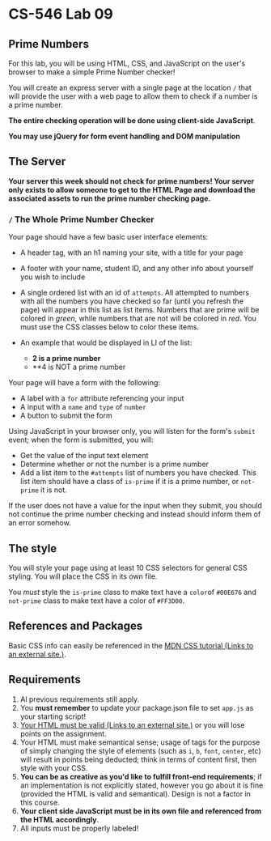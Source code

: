 # CS-546 Lab 09

## Prime Numbers

For this lab, you will be using HTML, CSS, and JavaScript on the user's browser to make a simple Prime Number checker!

You will create an express server with a single page at the location `/` that will provide the user with a web page to allow them to check if a number is a prime number.

**The entire checking operation will be done using client-side JavaScript**.

**You may use jQuery for form event handling and DOM manipulation**

## The Server

**Your server this week should not check for prime numbers! Your server only exists to allow someone to get to the HTML Page and download the associated assets to run the prime number checking page.**

### `/` The Whole Prime Number Checker

Your page should have a few basic user interface elements:

* A header tag, with an h1 naming your site, with a title for your page
* A footer with your name, student ID, and any other info about yourself you wish to include
* A single ordered list with an id of `attempts`. All attempted to numbers with all the numbers you have checked so far (until you refresh the page) will appear in this list as list items. Numbers that are prime will be colored in _green_, while numbers that are not will be colored in _red_. You must use the CSS classes below to color these items.
* An example that would be displayed in LI of the list: 

  - **2 is a prime number**
  - **4 is NOT a prime number

Your page will have a form with the following:

* A label with a `for` attribute referencing your input
* A input with a `name` and `type` of `number`
* A button to submit the form

Using JavaScript in your browser only, you will listen for the form's `submit` event; when the form is submitted, you will:

* Get the value of the input text element
* Determine whether or not the number is a prime number
* Add a list item to the `#attempts` list of numbers you have checked. This list item should have a class of `is-prime` if it is a prime number, or `not-prime` it is not.

If the user does not have a value for the input when they submit, you should not continue the prime number checking and instead should inform them of an error somehow.

## The style

You will style your page using at least 10 CSS selectors for general CSS styling. You will place the CSS in its own file.

You _must_ style the `is-prime` class to make text have a `color`of `#00E676` and `not-prime` class to make text have a color of `#FF3D00`.

## References and Packages

Basic CSS info can easily be referenced in the [MDN CSS tutorial  (Links to an external site.)](https://developer.mozilla.org/en-US/docs/Web/Guide/CSS/Getting_started).

## Requirements

1. Al previous requirements still apply.
2. You **must remember** to update your package.json file to set `app.js` as your starting script!
3. [Your HTML must be valid  (Links to an external site.)](https://validator.w3.org/#validate_by_input) or you will lose points on the assignment.
4. Your HTML must make semantical sense; usage of tags for the purpose of simply changing the style of elements (such as `i`, `b`, `font`, `center`, etc) will result in points being deducted; think in terms of content first, then style with your CSS.
5. **You can be as creative as you'd like to fulfill front-end requirements**; if an implementation is not explicitly stated, however you go about it is fine (provided the HTML is valid and semantical). Design is not a factor in this course.
6. **Your client side JavaScript must be in its own file and referenced from the HTML accordingly**.
7. All inputs must be properly labeled!